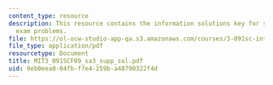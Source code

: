 ```yaml
---
content_type: resource
description: This resource contains the information solutions key for supplemental
  exam problems.
file: https://ol-ocw-studio-app-qa.s3.amazonaws.com/courses/3-091sc-introduction-to-solid-state-chemistry-fall-2010/9eb0eea004fbf7e4259ba48790322f4d_MIT3_091SCF09_sa3_supp_sol.pdf
file_type: application/pdf
resourcetype: Document
title: MIT3_091SCF09_sa3_supp_sol.pdf
uid: 9eb0eea0-04fb-f7e4-259b-a48790322f4d
---
```

